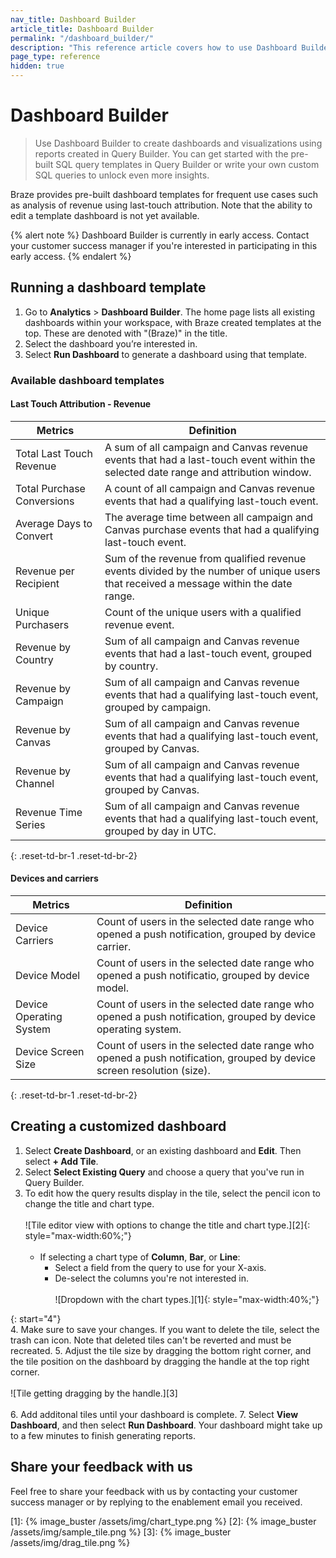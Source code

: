 ```yaml
---
nav_title: Dashboard Builder
article_title: Dashboard Builder
permalink: "/dashboard_builder/"
description: "This reference article covers how to use Dashboard Builder to create dashboards and visualizations using reports created in Query Builder."
page_type: reference
hidden: true
---
```


# Dashboard Builder

> Use Dashboard Builder to create dashboards and visualizations using reports created in Query Builder. You can get started with the pre-built SQL query templates in Query Builder or write your own custom SQL queries to unlock even more insights.

Braze provides pre-built dashboard templates for frequent use cases such as analysis of revenue using last-touch attribution. Note that the ability to edit a template dashboard is not yet available.

{% alert note %}
Dashboard Builder is currently in early access. Contact your customer success manager if you're interested in participating in this early access.
{% endalert %}

## Running a dashboard template

1. Go to **Analytics** > **Dashboard Builder**. The home page lists all existing dashboards within your workspace, with Braze created templates at the top. These are denoted with "(Braze)" in the title.
2. Select the dashboard you’re interested in.
3. Select **Run Dashboard** to generate a dashboard using that template.

### Available dashboard templates

#### Last Touch Attribution - Revenue

| Metrics | Definition |
| --- | --- |
| Total Last Touch Revenue | A sum of all campaign and Canvas revenue events that had a last-touch event within the selected date range and attribution window. |
| Total Purchase Conversions | A count of all campaign and Canvas revenue events that had a qualifying last-touch event. |
| Average Days to Convert | The average time between all campaign and Canvas purchase events that had a qualifying last-touch event. |
| Revenue per Recipient | Sum of the revenue from qualified revenue events divided by the number of unique users that received a message within the date range. |
| Unique Purchasers | Count of the unique users with a qualified revenue event. |
| Revenue by Country | Sum of all campaign and Canvas revenue events that had a last-touch event, grouped by country. |
| Revenue by Campaign | Sum of all campaign and Canvas revenue events that had a qualifying last-touch event, grouped by campaign. |
| Revenue by Canvas | Sum of all campaign and Canvas revenue events that had a qualifying last-touch event, grouped by Canvas. |
| Revenue by Channel | Sum of all campaign and Canvas revenue events that had a qualifying last-touch event, grouped by Canvas. | 
| Revenue Time Series | Sum of all campaign and Canvas revenue events that had a qualifying last-touch event, grouped by day in UTC. |
{: .reset-td-br-1 .reset-td-br-2}

#### Devices and carriers

| Metrics | Definition |
| --- | --- |
| Device Carriers | Count of users in the selected date range who opened a push notification, grouped by device carrier. |
| Device Model | Count of users in the selected date range who opened a push notificatio, grouped by device model. |
| Device Operating System | Count of users in the selected date range who opened a push notification, grouped by device operating system. |
| Device Screen Size | Count of users in the selected date range who opened a push notification, grouped by device screen resolution (size). |
{: .reset-td-br-1 .reset-td-br-2}

## Creating a customized dashboard

1. Select **Create Dashboard**, or an existing dashboard and **Edit**. Then select **+ Add Tile**.
2. Select **Select Existing Query** and choose a query that you've run in Query Builder.
3. To edit how the query results display in the tile, select the pencil icon to change the title and chart type.<br><br>![Tile editor view with options to change the title and chart type.][2]{: style="max-width:60%;"}<br><br>
    - If selecting a chart type of **Column**, **Bar**, or **Line**:
        - Select a field from the query to use for your X-axis.
        - De-select the columns you're not interested in.<br><br>![Dropdown with the chart types.][1]{: style="max-width:40%;"}

{: start="4"}        
4. Make sure to save your changes. If you want to delete the tile, select the trash can icon. Note that deleted tiles can't be reverted and must be recreated.
5. Adjust the tile size by dragging the bottom right corner, and the tile position on the dashboard by dragging the handle at the top right corner.<br><br>![Tile getting dragging by the handle.][3]<br><br>
6. Add additonal tiles until your dashboard is complete.
7. Select **View Dashboard**, and then select **Run Dashboard**. Your dashboard might take up to a few minutes to finish generating reports.

## Share your feedback with us

Feel free to share your feedback with us by contacting your customer success manager or by replying to the enablement email you received.

[1]: {% image_buster /assets/img/chart_type.png %}
[2]: {% image_buster /assets/img/sample_tile.png %}
[3]: {% image_buster /assets/img/drag_tile.png %}